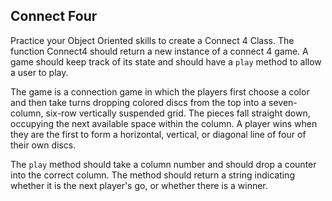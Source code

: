 ## Connect Four

Practice your Object Oriented skills to create a Connect 4 Class. The function Connect4 should return a new instance of a connect 4 game. A game should keep track of its state and should have a `play` method to allow a user to play. 

The game is a connection game in which the players first choose a color and then take turns dropping colored discs from the top into a seven-column, six-row vertically suspended grid. The pieces fall straight down, occupying the next available space within the column. A player wins when they are the first to form a horizontal, vertical, or diagonal line of four of their own discs.

The `play` method should take a column number and should drop a counter into the correct column. The method should return a string indicating whether it is the next player's go, or whether there is a winner.